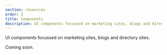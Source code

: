 ```yaml
---
section: resources
order: 3
title: Components
description: UI components focussed on marketing sites, blogs and directory sites.
---
```


UI components focussed on marketing sites, blogs and directory sites.

Coming soon.
